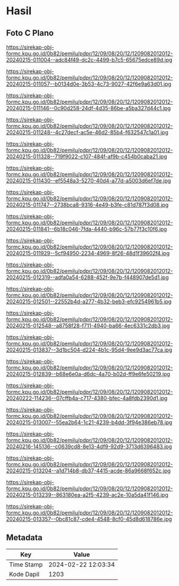 # Hasil

## Foto C Plano

https://sirekap-obj-formc.kpu.go.id/0b82/pemilu/pdpr/12/09/08/20/12/1209082012012-20240215-011004--adc84f49-dc2c-4499-b7c5-65675edce89d.jpg

https://sirekap-obj-formc.kpu.go.id/0b82/pemilu/pdpr/12/09/08/20/12/1209082012012-20240215-011057--b0134d0e-3b53-4c73-9027-42f6e9a63d01.jpg

https://sirekap-obj-formc.kpu.go.id/0b82/pemilu/pdpr/12/09/08/20/12/1209082012012-20240215-011146--0c90d258-24df-4d35-86be-a5ba327d44c1.jpg

https://sirekap-obj-formc.kpu.go.id/0b82/pemilu/pdpr/12/09/08/20/12/1209082012012-20240215-011248--4c27decf-ac5e-46d2-85b4-f632547c1a01.jpg

https://sirekap-obj-formc.kpu.go.id/0b82/pemilu/pdpr/12/09/08/20/12/1209082012012-20240215-011328--719f9022-c107-484f-af9b-c454b0caba21.jpg

https://sirekap-obj-formc.kpu.go.id/0b82/pemilu/pdpr/12/09/08/20/12/1209082012012-20240215-011430--ef5548a3-5270-40d4-a77d-a5003d6ef7de.jpg

https://sirekap-obj-formc.kpu.go.id/0b82/pemilu/pdpr/12/09/08/20/12/1209082012012-20240215-011747--2738bca8-9316-4e49-b3fe-c81d787f3d08.jpg

https://sirekap-obj-formc.kpu.go.id/0b82/pemilu/pdpr/12/09/08/20/12/1209082012012-20240215-011841--6b18c046-7fda-4440-b96c-57b77f3c10f6.jpg

https://sirekap-obj-formc.kpu.go.id/0b82/pemilu/pdpr/12/09/08/20/12/1209082012012-20240215-011929--5cf94950-2234-4969-8f26-48d1f39602f4.jpg

https://sirekap-obj-formc.kpu.go.id/0b82/pemilu/pdpr/12/09/08/20/12/1209082012012-20240215-012319--adfa0a54-6288-452f-9e7b-f448907de5d1.jpg

https://sirekap-obj-formc.kpu.go.id/0b82/pemilu/pdpr/12/09/08/20/12/1209082012012-20240215-012501--22552b4d-a277-4b32-beb3-efc9254961b5.jpg

https://sirekap-obj-formc.kpu.go.id/0b82/pemilu/pdpr/12/09/08/20/12/1209082012012-20240215-012548--a8758f28-f711-4940-ba66-4ec6331c2db3.jpg

https://sirekap-obj-formc.kpu.go.id/0b82/pemilu/pdpr/12/09/08/20/12/1209082012012-20240215-013837--3d1bc504-d224-4b1c-95d4-9ee9d3ac77ca.jpg

https://sirekap-obj-formc.kpu.go.id/0b82/pemilu/pdpr/12/09/08/20/12/1209082012012-20240215-012839--b68e6e0a-d6dc-4a70-b02d-ff9e6fe50219.jpg

https://sirekap-obj-formc.kpu.go.id/0b82/pemilu/pdpr/12/09/08/20/12/1209082012012-20240222-114236--07cffb4a-c717-4380-bfec-4a8fdb2390d1.jpg

https://sirekap-obj-formc.kpu.go.id/0b82/pemilu/pdpr/12/09/08/20/12/1209082012012-20240215-013007--55ea2b64-1c21-4239-b4dd-3f94e386eb78.jpg

https://sirekap-obj-formc.kpu.go.id/0b82/pemilu/pdpr/12/09/08/20/12/1209082012012-20240216-145136--c0639cd8-8e13-4df9-92d9-3713d6396483.jpg

https://sirekap-obj-formc.kpu.go.id/0b82/pemilu/pdpr/12/09/08/20/12/1209082012012-20240215-013204--a1d714b8-db37-4415-acde-86a9668f652c.jpg

https://sirekap-obj-formc.kpu.go.id/0b82/pemilu/pdpr/12/09/08/20/12/1209082012012-20240215-013239--863180ea-a2f5-4239-ac2e-10a5da41f146.jpg

https://sirekap-obj-formc.kpu.go.id/0b82/pemilu/pdpr/12/09/08/20/12/1209082012012-20240215-013357--0bc81c87-cde4-4548-8cf0-45d8d618786e.jpg


## Metadata

| Key        | Value               |
| ---------- | ------------------- |
| Time Stamp | 2024-02-22 12:03:34 |
| Kode Dapil | 1203                |



